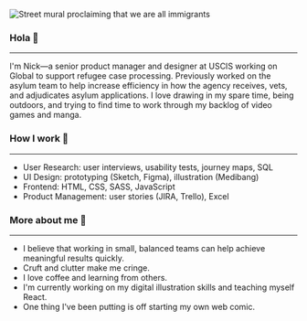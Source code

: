 ![Street mural proclaiming that we are all immigrants](https://pbs.twimg.com/profile_banners/1066593322083463168/1584221574/1500x500)

### Hola 👋
---

I'm Nick—a senior product manager and designer at USCIS working on Global to support refugee case processing. Previously worked on the asylum team to help increase efficiency in how the agency receives, vets, and adjudicates asylum applications. I love drawing in my spare time, being outdoors, and trying to find time to work through my backlog of video games and manga. 

### How I work 💪
---
- User Research: user interviews, usability tests, journey maps, SQL
- UI Design: prototyping (Sketch, Figma), illustration (Medibang)
- Frontend: HTML, CSS, SASS, JavaScript
- Product Management: user stories (JIRA, Trello), Excel

### More about me 🧐
---
- I believe that working in small, balanced teams can help achieve meaningful results quickly.
- Cruft and clutter make me cringe.
- I love coffee and learning from others.
- I'm currently working on my digital illustration skills and teaching myself React.
- One thing I've been putting is off starting my own web comic.
